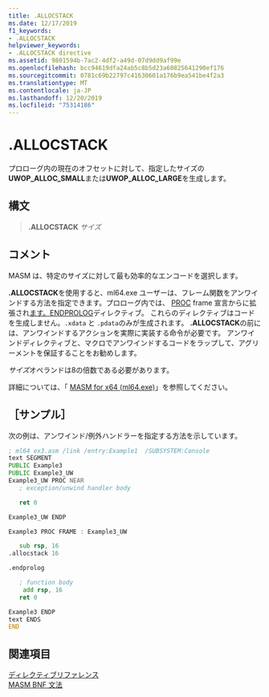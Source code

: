 ```yaml
---
title: .ALLOCSTACK
ms.date: 12/17/2019
f1_keywords:
- .ALLOCSTACK
helpviewer_keywords:
- .ALLOCSTACK directive
ms.assetid: 9801594b-7ac2-4df2-a49d-07d9dd9af99e
ms.openlocfilehash: bcc94619dfa24ab5c8b5d23a60825641290ef176
ms.sourcegitcommit: 0781c69b22797c41630601a176b9ea541be4f2a3
ms.translationtype: MT
ms.contentlocale: ja-JP
ms.lasthandoff: 12/20/2019
ms.locfileid: "75314186"
---
```

# <a name="allocstack"></a>.ALLOCSTACK

プロローグ内の現在のオフセットに対して、指定したサイズの**UWOP_ALLOC_SMALL**または**UWOP_ALLOC_LARGE**を生成します。

## <a name="syntax"></a>構文

> **.ALLOCSTACK** *サイズ*

## <a name="remarks"></a>コメント

MASM は、特定のサイズに対して最も効率的なエンコードを選択します。

**.ALLOCSTACK**を使用すると、ml64.exe ユーザーは、フレーム関数をアンワインドする方法を指定できます。プロローグ内では、 [PROC](proc.md) frame 宣言からに拡張され[ます。ENDPROLOG](dot-endprolog.md)ディレクティブ。 これらのディレクティブはコードを生成しません。`.xdata` と `.pdata`のみが生成されます。 **.ALLOCSTACK**の前には、アンワインドするアクションを実際に実装する命令が必要です。 アンワインドディレクティブと、マクロでアンワインドするコードをラップして、アグリーメントを保証することをお勧めします。

*サイズ*オペランドは8の倍数である必要があります。

詳細については、「 [MASM for x64 (ml64.exe)](masm-for-x64-ml64-exe.md)」を参照してください。

## <a name="sample"></a>［サンプル］

次の例は、アンワインド/例外ハンドラーを指定する方法を示しています。

```asm
; ml64 ex3.asm /link /entry:Example1  /SUBSYSTEM:Console
text SEGMENT
PUBLIC Example3
PUBLIC Example3_UW
Example3_UW PROC NEAR
   ; exception/unwind handler body

   ret 0

Example3_UW ENDP

Example3 PROC FRAME : Example3_UW

   sub rsp, 16
.allocstack 16

.endprolog

   ; function body
    add rsp, 16
   ret 0

Example3 ENDP
text ENDS
END
```

## <a name="see-also"></a>関連項目

[ディレクティブリファレンス](directives-reference.md)\
[MASM BNF 文法](masm-bnf-grammar.md)
